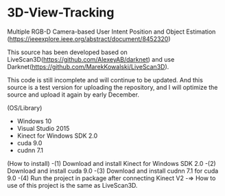 # 3D-View-Tracking
Multiple RGB-D Camera-based User Intent Position and Object Estimation
(https://ieeexplore.ieee.org/abstract/document/8452320)

This source has been developed based on LiveScan3D(https://github.com/AlexeyAB/darknet) and 
use Darknet(https://github.com/MarekKowalski/LiveScan3D).

This code is still incomplete and will continue to be updated. And this source is a test version for uploading the repository, and I will optimize the source and upload it again by early December.

(OS/Library)
- Windows 10
- Visual Studio 2015
- Kinect for Windows SDK 2.0
- cuda 9.0
- cudnn 7.1
 
 
(How to install)
 -(1) Download and install Kinect for Windows SDK 2.0
 -(2) Download and install cuda 9.0
 -(3) Download and install cudnn 7.1 for cuda 9.0
 -(4) Run the project in package after connecting Kinect V2
 -=> How to use of this project is the same as LiveScan3D.
